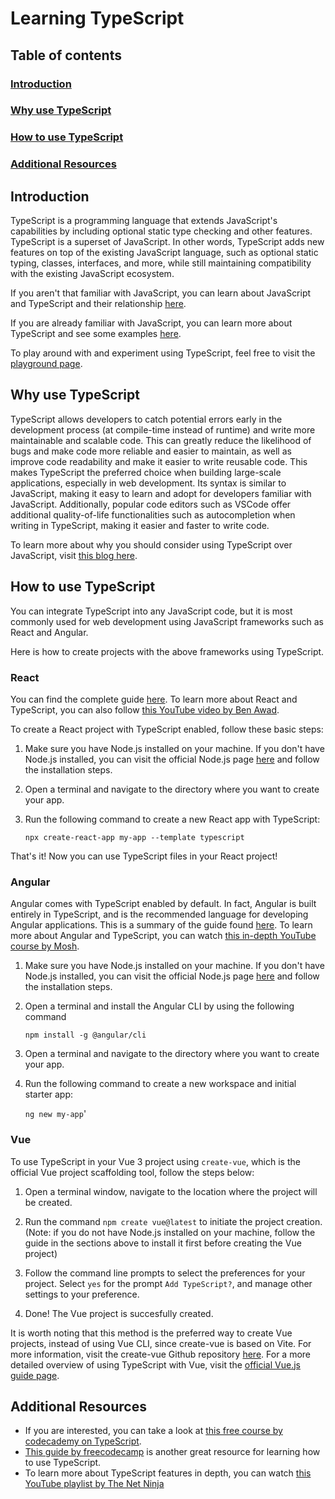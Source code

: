 # Learning TypeScript

## Table of contents
### [Introduction](#introduction-1)
### [Why use TypeScript](#why-use-typescript-1)
### [How to use TypeScript](#how-to-use-typescript-1)
### [Additional Resources](#additional-resources-1)


## Introduction

TypeScript is a programming language that extends JavaScript's capabilities by including optional static type checking and other features. TypeScript is a superset of JavaScript. In other words, TypeScript adds new features on top of the existing JavaScript language, such as optional static typing, classes, interfaces, and more, while still maintaining compatibility with the existing JavaScript ecosystem.

If you aren't that familiar with JavaScript, you can learn about JavaScript and TypeScript and their relationship [here](https://www.typescriptlang.org/docs/handbook/typescript-from-scratch.html).

If you are already familiar with JavaScript, you can learn more about TypeScript and see some examples [here](https://www.typescriptlang.org/docs/handbook/typescript-in-5-minutes.html).

To play around with and experiment using TypeScript, feel free to visit the [playground page](https://www.typescriptlang.org/play).

## Why use TypeScript

TypeScript allows developers to catch potential errors early in the development process (at compile-time instead of runtime) and write more maintainable and scalable code. This can greatly reduce the likelihood of bugs and make code more reliable and easier to maintain, as well as improve code readability and make it easier to write reusable code. This makes TypeScript the preferred choice when building large-scale applications, especially in web development. Its syntax is similar to JavaScript, making it easy to learn and adopt for developers familiar with JavaScript. Additionally, popular code editors such as VSCode offer additional quality-of-life functionalities such as autocompletion when writing in TypeScript, making it easier and faster to write code.

To learn more about why you should consider using TypeScript over JavaScript, visit [this blog here](https://www.geeksforgeeks.org/8-reasons-why-you-should-pick-typescript-over-javascript/).

## How to use TypeScript

You can integrate TypeScript into any JavaScript code, but it is most commonly used for web development using JavaScript frameworks such as React and Angular.

Here is how to create projects with the above frameworks using TypeScript.

### React

You can find the complete guide [here](https://create-react-app.dev/docs/adding-typescript/). To learn more about React and TypeScript, you can also follow [this YouTube video by Ben Awad](https://www.youtube.com/watch?v=Z5iWr6Srsj8&t=28s&ab_channel=BenAwad).

To create a React project with TypeScript enabled, follow these basic steps:

1. Make sure you have Node.js installed on your machine. If you don't have Node.js installed, you can visit the official Node.js page [here](https://nodejs.org/en) and follow the installation steps.
2. Open a terminal and navigate to the directory where you want to create your app.
3. Run the following command to create a new React app with TypeScript:

    `npx create-react-app my-app --template typescript`

That's it! Now you can use TypeScript files in your React project!

### Angular

Angular comes with TypeScript enabled by default. In fact, Angular is built entirely in TypeScript, and is the recommended language for developing Angular applications. This is a summary of the guide found [here](https://angular.io/guide/setup-local). To learn more about Angular and TypeScript, you can watch [this in-depth YouTube course by Mosh](https://www.youtube.com/watch?v=k5E2AVpwsko&t=1692s&ab_channel=ProgrammingwithMosh).

1. Make sure you have Node.js installed on your machine. If you don't have Node.js installed, you can visit the official Node.js page [here](https://nodejs.org/en) and follow the installation steps.

2. Open a terminal and install the Angular CLI by using the following command

    `npm install -g @angular/cli`
3. Open a terminal and navigate to the directory where you want to create your app.
4. Run the following command to create a new workspace and initial starter app:

    `ng new my-app`'

### Vue

To use TypeScript in your Vue 3 project using `create-vue`, which is the official Vue project scaffolding tool, follow the steps below:

1. Open a terminal window, navigate to the location where the project will be created. 

2. Run the command `npm create vue@latest` to initiate the project creation. (Note: if you do not have Node.js installed on your machine, follow the guide in the sections above to install it first before creating the Vue project)

3. Follow the command line prompts to select the preferences for your project. Select `yes` for the prompt `Add TypeScript?`, and manage other settings to your preference.

4. Done! The Vue project is succesfully created.

It is worth noting that this method is the preferred way to create Vue projects, instead of using Vue CLI, since create-vue is based on Vite. For more information, visit the create-vue Github repository [here](github.com/vuejs/create-vue).
For a more detailed overview of using TypeScript with Vue, visit the [official Vue.js guide page](vuejs.org/guide/typescript/overview.html).

## Additional Resources

- If you are interested, you can take a look at [this free course by codecademy on TypeScript](https://www.codecademy.com/learn/learn-typescript).
- [This guide by freecodecamp](https://www.freecodecamp.org/news/learn-typescript-beginners-guide/) is another great resource for learning how to use TypeScript.
- To learn more about TypeScript features in depth, you can watch [this YouTube playlist by The Net Ninja](https://www.youtube.com/playlist?list=PL4cUxeGkcC9gUgr39Q_yD6v-bSyMwKPUI)